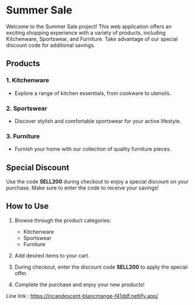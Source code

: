 # Summer Sale

Welcome to the Summer Sale project! This web application offers an exciting shopping experience with a variety of products, including Kitchenware, Sportswear, and Furniture. Take advantage of our special discount code for additional savings.

## Products

### 1. Kitchenware
- Explore a range of kitchen essentials, from cookware to utensils.

### 2. Sportswear
- Discover stylish and comfortable sportswear for your active lifestyle.

### 3. Furniture
- Furnish your home with our collection of quality furniture pieces.

## Special Discount

Use the code **SELL200** during checkout to enjoy a special discount on your purchase. Make sure to enter the code to receive your savings!

## How to Use

1. Browse through the product categories:
   - Kitchenware
   - Sportswear
   - Furniture

2. Add desired items to your cart.

3. During checkout, enter the discount code **SELL200** to apply the special offer.

4. Complete the purchase and enjoy your new products!


 Line link : https://incandescent-blancmange-f41ddf.netlify.app/
